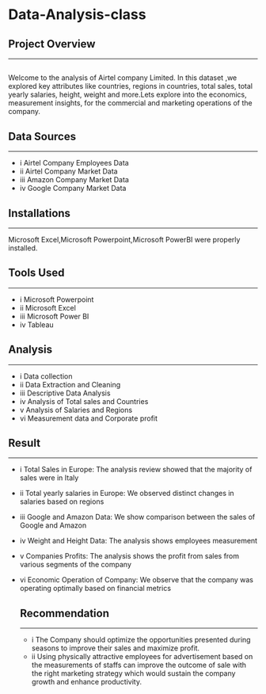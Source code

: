 # Data-Analysis-class

## Project Overview
---
##
Welcome to the analysis of Airtel company Limited. In this dataset ,we  explored key attributes like countries, regions in countries, total sales, total yearly salaries, height, weight and more.Lets explore into the economics, measurement insights, for the commercial and marketing  operations of the company.

## Data Sources
---
- i  Airtel Company Employees Data
- ii  Airtel Company Market Data
- iii  Amazon Company Market Data
- iv  Google Company Market Data

## Installations
---
Microsoft Excel,Microsoft Powerpoint,Microsoft PowerBI were properly installed. 

## Tools Used
---
- i Microsoft Powerpoint
- ii Microsoft Excel
- iii Microsoft Power BI
- iv Tableau

## Analysis 
---
- i Data collection
- ii Data Extraction and Cleaning
- iii Descriptive Data Analysis
- iv Analysis of  Total sales and Countries
- v Analysis of Salaries and  Regions
- vi Measurement data and Corporate profit

## Result
---
- i Total Sales in Europe: The analysis review showed that the majority of sales were in Italy
- ii Total yearly salaries in Europe: We observed distinct changes in salaries based on regions
- iii Google and Amazon Data: We show comparison between the sales of Google and Amazon
- iv Weight and Height Data: The analysis shows employees measurement 
- v Companies Profits: The analysis shows the profit from sales from various segments of the company
- vi Economic Operation of Company: We observe that the company was operating optimally based on financial metrics

  ## Recommendation
  ---
  - i The Company should optimize the opportunities presented during seasons to improve their sales and maximize profit.
  - ii Using physically attractive employees for advertisement based on the measurements of staffs can improve the outcome of sale with the right marketing strategy which would sustain the company growth and enhance productivity.
  





  
  


 
